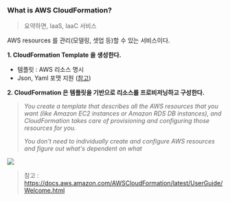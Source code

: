 ### What is AWS CloudFormation?

> 요약하면, IaaS, IaaC 서비스

AWS resources 를 관리(모델링, 셋업 등)할 수 있는 서비스이다.

**1. CloudFormation Template 을 생성한다.**
   - 템플릿 : AWS 리소스 명시
   - Json, Yaml 포맷 지원 ([참고](https://docs.aws.amazon.com/AWSCloudFormation/latest/UserGuide/cfn-whatis-concepts.html))

**2. CloudFormation 은 템플릿을 기반으로 리소스를 프로비저닝하고 구성한다.**

> *You create a template that describes all the AWS resources that you want (like Amazon EC2 instances or Amazon RDS DB instances), and CloudFormation takes care of provisioning and configuring those resources for you.*
> 
> *You don't need to individually create and configure AWS resources and figure out what's dependent on what* 

![](../images/[AWS]%20Cloudformation_52.png)

> 참고 : https://docs.aws.amazon.com/AWSCloudFormation/latest/UserGuide/Welcome.html

